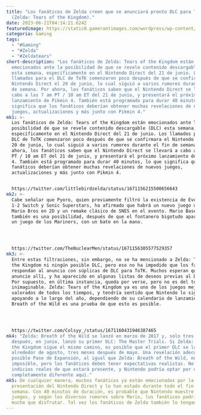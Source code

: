 ```yaml
---
title: "Los fanáticos de Zelda creen que se anunciará pronto DLC para ToTK
  (Zelda: Tears of the Kingdom)."
date: 2023-06-21T04:14:21.624Z
featuredimage: https://static0.gamerantimages.com/wordpress/wp-content/uploads/2023/06/zelda-tears-of-the-kingdom-logo-with-mystery-background.jpg?q=50&fit=contain&w=1140&h=&dpr=1.5
categoria: Gaming
tags:
  - "#Gaming"
  - "#Zelda"
  - "#Zeldatears"
short-description: "Los fanáticos de Zelda: Tears of the Kingdom están
  emocionados ante la posibilidad de que se revele contenido descargable (DLC)
  esta semana, específicamente en el Nintendo Direct del 21 de junio. Los
  llamados para el DLC de ToTK comenzaron poco después de que se confirmara el
  Nintendo Direct el 20 de junio, lo cual siguió a varios rumores durante el fin
  de semana. Por ahora, los fanáticos saben que el Nintendo Direct se llevará a
  cabo a las 7 am PT / 10 am ET del 21 de junio, y presentará el próximo
  lanzamiento de Pikmin 4. También está programado para durar 40 minutos, lo que
  significa que los fanáticos deberían obtener muchas revelaciones de nuevos
  juegos, actualizaciones y más junto con Pikmin 4."
mk1: >-
  Los fanáticos de Zelda: Tears of the Kingdom están emocionados ante la
  posibilidad de que se revele contenido descargable (DLC) esta semana,
  específicamente en el Nintendo Direct del 21 de junio. Los llamados para el
  DLC de ToTK comenzaron poco después de que se confirmara el Nintendo Direct el
  20 de junio, lo cual siguió a varios rumores durante el fin de semana. Por
  ahora, los fanáticos saben que el Nintendo Direct se llevará a cabo a las 7 am
  PT / 10 am ET del 21 de junio, y presentará el próximo lanzamiento de Pikmin
  4. También está programado para durar 40 minutos, lo que significa que los
  fanáticos deberían obtener muchas revelaciones de nuevos juegos,
  actualizaciones y más junto con Pikmin 4.


  https://twitter.com/littlebirdzelda/status/1671156215500656643
mk2: >-
  Cabe señalar que Pyoro, quien previamente filtró la existencia de Everybody
  1-2 Switch y Sonic Superstars, ha afirmado que habrá un nuevo juego de Super
  Mario Bros en 2D y un remake clásico de SNES en el evento. Mario Baseball
  también es una posibilidad, después de que el fontanero bigotudo apareciera en
  un juego de los Mariners, con un bate en la mano.




  https://twitter.com/TheNuclearMen/status/1671156305577529357
mk3: >-
  Entre estas filtraciones, sin embargo, no se ha mencionado a Zelda: Tears of
  the Kingdom ni ningún posible DLC, pero eso no ha impedido que los fanáticos
  respondan al anuncio con súplicas de DLC para ToTK. Muchos esperan que se
  anuncie allí, y ha aparecido en algunas listas de deseos previas al Direct.
  Por supuesto, en última instancia, queda por verse, pero no es del todo
  inimaginable. Zelda: Tears of the Kingdom ya es uno de los juegos mejor
  valorados de todos los tiempos, y tendría sentido que Nintendo lo siga
  apoyando a lo largo del año, dependiendo de su calendario de lanzamientos.
  Breath of the Wild es una prueba de que esto es posible.




  https://twitter.com/Colsyy_/status/1671160431946387465
mk4: "Zelda: Breath of the Wild se lanzó en marzo de 2017 y, solo tres meses
  después, en junio, lanzó su primer DLC: The Master Trials. Si Zelda: Tears of
  the Kingdom sigue el mismo camino, es posible que el primer DLC se lance
  alrededor de agosto, tres meses después de mayo. Una revelación adecuada de su
  posible Pase de Expansión, al igual que Zelda: Breath of the Wild, no es
  imposible, pero los fanáticos deben tener expectativas realistas. No hay
  indicios reales de que estará presente, y Nintendo podría optar por un enfoque
  completamente diferente aquí."
mk5: De cualquier manera, muchos fanáticos ya están emocionados por la
  presentación del Nintendo Direct y lo han estado durante todo el fin de
  semana. Con 40 minutos de duración, es probable que Nintendo muestre varios
  juegos, y según los diversos rumores sobre Mario, los fanáticos podrían tener
  mucho que disfrutar. Tal vez los fanáticos de Zelda también lo tengan.
---
```

